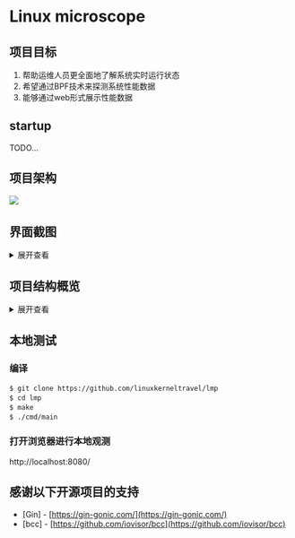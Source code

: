 # Linux microscope

## 项目目标

1. 帮助运维人员更全面地了解系统实时运行状态
2. 希望通过BPF技术来探测系统性能数据
3. 能够通过web形式展示性能数据



## startup

TODO...

## 项目架构

![](https://wx2.sinaimg.cn/mw690/005yyrljly1gdoj1zyuhsj31gd0u0apq.jpg)

## 界面截图

<details>
<summary>展开查看</summary>
<pre><code>
<img src="./static/imgs/homepage.png" width="2880" height="450" /><br/><br/>
</code></pre>
</details>


## 项目结构概览

<details>
<summary>展开查看</summary>
<pre><code>.
├── README.md
├── api   协议文件、前端交互的接口文件等, 本项目的路由设置与路由函数
├── cmd   main函数文件目录
├── config   配置文件
├── deployments   后端下发的一些配置文件与模板
├── docs   本项目设计文档，项目经历记录文档等
├── go.mod
├── go.sum
├── internal   本项目封装的代码，其中包括BPF代码等
├── pkg   通用的可以被其他项目所使用的一些代码
├── static   项目用到的一些静态页面，包括前端静态展示页、图片等
├── test   测试目录，包括功能测试，性能测试等
└── vendor   本项目依赖的其它第三方库
</code></pre>
</details>

## 本地测试

### 编译
```sh
$ git clone https://github.com/linuxkerneltravel/lmp
$ cd lmp 
$ make
$ ./cmd/main
```

### 打开浏览器进行本地观测
http://localhost:8080/


## 感谢以下开源项目的支持

- [Gin] - [https://gin-gonic.com/](https://gin-gonic.com/)
- [bcc] - [https://github.com/iovisor/bcc](https://github.com/iovisor/bcc)